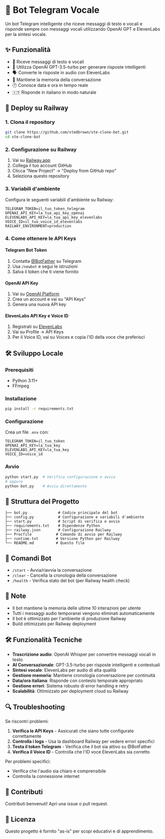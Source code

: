 # 🤖 Bot Telegram Vocale

Un bot Telegram intelligente che riceve messaggi di testo e vocali e risponde sempre con messaggi vocali utilizzando OpenAI GPT e ElevenLabs per la sintesi vocale.

## ✨ Funzionalità

- 📝 Riceve messaggi di testo e vocali
- 🧠 Utilizza OpenAI GPT-3.5-turbo per generare risposte intelligenti
- 🗣️ Converte le risposte in audio con ElevenLabs
- 💭 Mantiene la memoria della conversazione
- 🕐 Conosce data e ora in tempo reale
- 🇮🇹 Risponde in italiano in modo naturale

## 🚀 Deploy su Railway

### 1. Clona il repository
```bash
git clone https://github.com/stedbrown/ste-clone-bot.git
cd ste-clone-bot
```

### 2. Configurazione su Railway

1. Vai su [Railway.app](https://railway.app)
2. Collega il tuo account GitHub
3. Clicca "New Project" → "Deploy from GitHub repo"
4. Seleziona questo repository

### 3. Variabili d'ambiente

Configura le seguenti variabili d'ambiente su Railway:

```
TELEGRAM_TOKEN=il_tuo_token_telegram
OPENAI_API_KEY=la_tua_api_key_openai
ELEVENLABS_API_KEY=la_tua_api_key_elevenlabs
VOICE_ID=il_tuo_voice_id_elevenlabs
RAILWAY_ENVIRONMENT=production
```

### 4. Come ottenere le API Keys

#### Telegram Bot Token
1. Contatta [@BotFather](https://t.me/botfather) su Telegram
2. Usa `/newbot` e segui le istruzioni
3. Salva il token che ti viene fornito

#### OpenAI API Key
1. Vai su [OpenAI Platform](https://platform.openai.com)
2. Crea un account e vai su "API Keys"
3. Genera una nuova API key

#### ElevenLabs API Key e Voice ID
1. Registrati su [ElevenLabs](https://elevenlabs.io)
2. Vai su Profile → API Keys
3. Per il Voice ID, vai su Voices e copia l'ID della voce che preferisci

## 🛠️ Sviluppo Locale

### Prerequisiti
- Python 3.11+
- FFmpeg

### Installazione
```bash
pip install -r requirements.txt
```

### Configurazione
Crea un file `.env` con:
```
TELEGRAM_TOKEN=il_tuo_token
OPENAI_API_KEY=la_tua_key
ELEVENLABS_API_KEY=la_tua_key
VOICE_ID=voice_id
```

### Avvio
```bash
python start.py  # Verifica configurazione e avvia
# oppure
python bot.py    # Avvia direttamente
```

## 📁 Struttura del Progetto

```
├── bot.py              # Codice principale del bot
├── config.py           # Configurazione e variabili d'ambiente
├── start.py            # Script di verifica e avvio
├── requirements.txt    # Dipendenze Python
├── railway.json        # Configurazione Railway
├── Procfile           # Comando di avvio per Railway
├── runtime.txt        # Versione Python per Railway
└── README.md          # Questo file
```

## 🔧 Comandi Bot

- `/start` - Avvia/riavvia la conversazione
- `/clear` - Cancella la cronologia della conversazione
- `/health` - Verifica stato del bot (per Railway health check)

## 📝 Note

- Il bot mantiene la memoria delle ultime 10 interazioni per utente
- Tutti i messaggi audio temporanei vengono eliminati automaticamente
- Il bot è ottimizzato per l'ambiente di produzione Railway
- Build ottimizzato per Railway deployment

## 🛠️ Funzionalità Tecniche

- **Trascrizione audio**: OpenAI Whisper per convertire messaggi vocali in testo
- **AI Conversazionale**: GPT-3.5-turbo per risposte intelligenti e contestuali
- **Sintesi vocale**: ElevenLabs per audio di alta qualità
- **Gestione memoria**: Mantiene cronologia conversazione per continuità
- **Data/ora italiana**: Risponde con contesto temporale appropriato
- **Gestione errori**: Sistema robusto di error handling e retry
- **Scalabilità**: Ottimizzato per deployment cloud su Railway

## 🔍 Troubleshooting

Se riscontri problemi:

1. **Verifica le API Keys** - Assicurati che siano tutte configurate correttamente
2. **Controlla i logs** - Usa la dashboard Railway per vedere errori specifici
3. **Testa il token Telegram** - Verifica che il bot sia attivo su @BotFather
4. **Verifica il Voice ID** - Controlla che l'ID voce ElevenLabs sia corretto

Per problemi specifici:
- Verifica che l'audio sia chiaro e comprensibile
- Controlla la connessione internet
  
## 🤝 Contributi

Contributi benvenuti! Apri una issue o pull request.

## 📄 Licenza

Questo progetto è fornito "as-is" per scopi educativi e di apprendimento. 